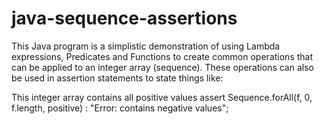 # java-sequence-assertions
This Java program is a simplistic demonstration of using Lambda expressions, Predicates and Functions to create common operations that can be applied to an integer array (sequence). These operations can also be used in assertion statements to state things like:

This integer array contains all positive values
assert Sequence.forAll(f, 0, f.length, positive) : "Error: contains negative values";

